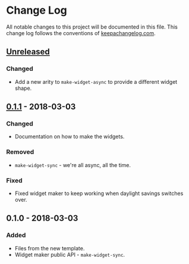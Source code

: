 # Change Log
All notable changes to this project will be documented in this file. This change log follows the conventions of [keepachangelog.com](http://keepachangelog.com/).

## [Unreleased]
### Changed
- Add a new arity to `make-widget-async` to provide a different widget shape.

## [0.1.1] - 2018-03-03
### Changed
- Documentation on how to make the widgets.

### Removed
- `make-widget-sync` - we're all async, all the time.

### Fixed
- Fixed widget maker to keep working when daylight savings switches over.

## 0.1.0 - 2018-03-03
### Added
- Files from the new template.
- Widget maker public API - `make-widget-sync`.

[Unreleased]: https://github.com/your-name/logs/compare/0.1.1...HEAD
[0.1.1]: https://github.com/your-name/logs/compare/0.1.0...0.1.1
